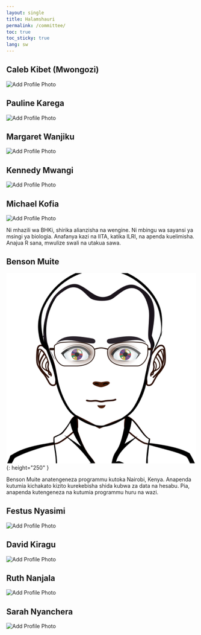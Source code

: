 ```yaml
---
layout: single
title: Halamshauri 
permalink: /committee/
toc: true
toc_sticky: true
lang: sw
---
```

## Caleb Kibet (Mwongozi)
![Add Profile Photo](https://sbcf.fr/wp-content/uploads/2018/03/sbcf-default-avatar.png)

<!-- add bio here-->
  
## Pauline Karega
![Add Profile Photo](https://sbcf.fr/wp-content/uploads/2018/03/sbcf-default-avatar.png)

<!--add bio here-->
  
## Margaret Wanjiku
![Add Profile Photo](https://sbcf.fr/wp-content/uploads/2018/03/sbcf-default-avatar.png)

<!--add bio here-->
  
## Kennedy Mwangi
![Add Profile Photo](https://sbcf.fr/wp-content/uploads/2018/03/sbcf-default-avatar.png)
  
<!--add bio here-->
  
## Michael Kofia
![Add Profile Photo](https://sbcf.fr/wp-content/uploads/2018/03/sbcf-default-avatar.png) 
  
Ni mhazili wa BHKi, shirika alianzisha na wengine.  Ni mbingu wa sayansi ya msingi ya biologia. Anafanya kazi na IITA, katika ILRI, na apenda kuelimisha. Anajua R sana, mwulize swali na utakua sawa.


## Benson Muite
![Mchoro wa Benson Muite](assets/images/Benson.svg){: height="250" }

Benson Muite anatengeneza programmu kutoka Nairobi, Kenya. Anapenda kutumia kichakato kizito kurekebisha shida kubwa za data na hesabu. Pia, anapenda kutengeneza na kutumia programmu huru na wazi.

  
## Festus Nyasimi
![Add Profile Photo](https://sbcf.fr/wp-content/uploads/2018/03/sbcf-default-avatar.png)

<!--add bio here-->
  
## David Kiragu
![Add Profile Photo](https://sbcf.fr/wp-content/uploads/2018/03/sbcf-default-avatar.png)

<!--add bio here-->
  
## Ruth Nanjala
![Add Profile Photo](https://sbcf.fr/wp-content/uploads/2018/03/sbcf-default-avatar.png)

<!--add bio here-->
  
## Sarah Nyanchera
![Add Profile Photo](https://sbcf.fr/wp-content/uploads/2018/03/sbcf-default-avatar.png)

<!--add bio here-->

